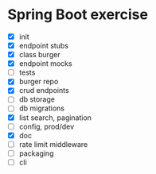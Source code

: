 # Spring Boot exercise

- [x] init
- [x] endpoint stubs
- [x] class burger
- [x] endpoint mocks
- [ ] tests
- [x] burger repo
- [x] crud endpoints
- [ ] db storage
- [ ] db migrations
- [x] list search, pagination
- [ ] config, prod/dev
- [x] doc
- [ ] rate limit middleware
- [ ] packaging
- [ ] cli